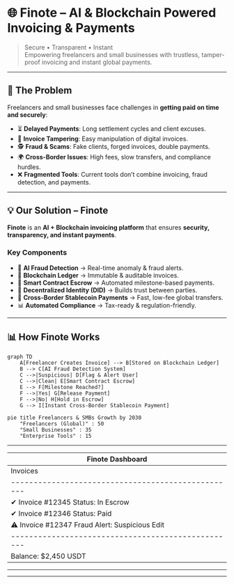 # 🌐 Finote – AI & Blockchain Powered Invoicing & Payments

> Secure • Transparent • Instant  
Empowering freelancers and small businesses with trustless, tamper-proof invoicing and instant global payments.

---

## 🚨 The Problem

Freelancers and small businesses face challenges in **getting paid on time and securely**:

- ⏳ **Delayed Payments**: Long settlement cycles and client excuses.  
- 📝 **Invoice Tampering**: Easy manipulation of digital invoices.  
- 🕵️ **Fraud & Scams**: Fake clients, forged invoices, double payments.  
- 🌍 **Cross-Border Issues**: High fees, slow transfers, and compliance hurdles.  
- ❌ **Fragmented Tools**: Current tools don’t combine invoicing, fraud detection, and payments.  

---

## 💡 Our Solution – Finote

**Finote** is an **AI + Blockchain invoicing platform** that ensures **security, transparency, and instant payments**.

### Key Components
- 🤖 **AI Fraud Detection** → Real-time anomaly & fraud alerts.  
- 🔗 **Blockchain Ledger** → Immutable & auditable invoices.  
- 🤝 **Smart Contract Escrow** → Automated milestone-based payments.  
- 🪪 **Decentralized Identity (DID)** → Builds trust between parties.  
- 💱 **Cross-Border Stablecoin Payments** → Fast, low-fee global transfers.  
- 📊 **Automated Compliance** → Tax-ready & regulation-friendly.  

---

## 📊 How Finote Works

```mermaid
graph TD
    A[Freelancer Creates Invoice] --> B[Stored on Blockchain Ledger]
    B --> C[AI Fraud Detection System]
    C -->|Suspicious| D[Flag & Alert User]
    C -->|Clean| E[Smart Contract Escrow]
    E --> F[Milestone Reached?]
    F -->|Yes| G[Release Payment]
    F -->|No| H[Hold in Escrow]
    G --> I[Instant Cross-Border Stablecoin Payment]
```
```mermaid
pie title Freelancers & SMBs Growth by 2030
    "Freelancers (Global)" : 50
    "Small Businesses" : 35
    "Enterprise Tools" : 15
```
 --------------------------------------------------
|  Finote Dashboard                                |
|--------------------------------------------------|
| Invoices | Payments | Clients | Fraud Alerts     |
|--------------------------------------------------|
| ✔ Invoice #12345   Status: In Escrow             |
| ✔ Invoice #12346   Status: Paid                  |
| ⚠ Invoice #12347   Fraud Alert: Suspicious Edit  |
|--------------------------------------------------|
| Balance: $2,450 USDT   |   Escrow Held: $900     |
 --------------------------------------------------


---

